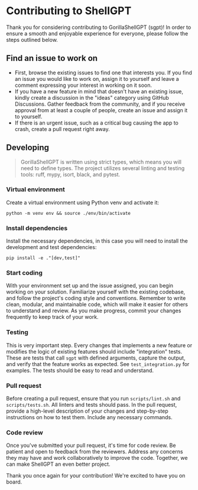 # Contributing to ShellGPT
Thank you for considering contributing to GorillaShellGPT (sgpt)! In order to ensure a smooth and enjoyable experience for everyone, please follow the steps outlined below.

## Find an issue to work on
* First, browse the existing issues to find one that interests you. If you find an issue you would like to work on, assign it to yourself and leave a comment expressing your interest in working on it soon.
* If you have a new feature in mind that doesn't have an existing issue, kindly create a discussion in the "ideas" category using GitHub Discussions. Gather feedback from the community, and if you receive approval from at least a couple of people, create an issue and assign it to yourself.
* If there is an urgent issue, such as a critical bug causing the app to crash, create a pull request right away.

## Developing
> GorillaShellGPT is written using strict types, which means you will need to define types. The project utilizes several linting and testing tools: ruff, mypy, isort, black, and pytest.

### Virtual environment
Create a virtual environment using Python venv and activate it:

```shell
python -m venv env && source ./env/bin/activate
```

### Install dependencies
Install the necessary dependencies, in this case you will need to install the development and test dependencies:

```shell
pip install -e ."[dev,test]"
```
### Start coding
With your environment set up and the issue assigned, you can begin working on your solution. Familiarize yourself with the existing codebase, and follow the project's coding style and conventions. Remember to write clean, modular, and maintainable code, which will make it easier for others to understand and review. As you make progress, commit your changes frequently to keep track of your work. 

### Testing
This is very important step. Every changes that implements a new feature or modifies the logic of existing features should include "integration" tests. These are tests that call `sgpt` with defined arguments, capture the output, and verify that the feature works as expected. See `test_integration.py` for examples. The tests should be easy to read and understand.

### Pull request
Before creating a pull request, ensure that you run `scripts/lint.sh` and `scripts/tests.sh`. All linters and tests should pass. In the pull request, provide a high-level description of your changes and step-by-step instructions on how to test them. Include any necessary commands.

### Code review
Once you've submitted your pull request, it's time for code review. Be patient and open to feedback from the reviewers. Address any concerns they may have and work collaboratively to improve the code. Together, we can make ShellGPT an even better project.

Thank you once again for your contribution! We're excited to have you on board.
